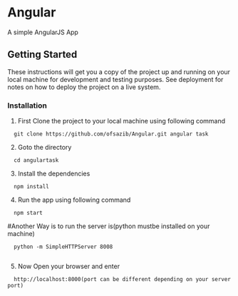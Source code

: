 # Angular
A simple AngularJS App
## Getting Started

These instructions will get you a copy of the project up and running on your local machine for development and testing purposes. See deployment for notes on how to deploy the project on a live system.

### Installation

  1. First Clone the project to your local machine using following command
  ```
    git clone https://github.com/ofsazib/Angular.git angular task
  ```
  2. Goto the directory
  ```
    cd angulartask
  ```
  3. Install the dependencies
  ```
    npm install
  ```

  4. Run the app using following command

  ```
    npm start
  ```
  #Another Way is to run the server is(python mustbe installed on your machine)
  ```
    python -m SimpleHTTPServer 8008
    
  ```
 5. Now Open your browser and enter
  ```
    http://localhost:8000(port can be different depending on your server port)
  ```
